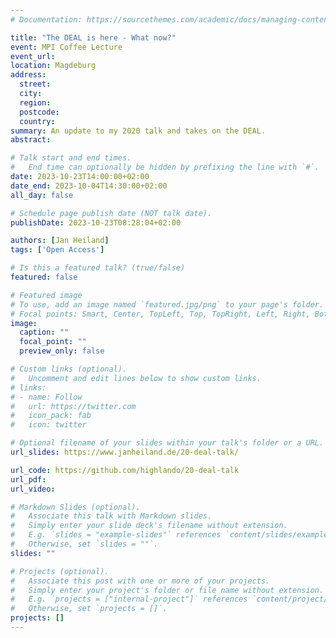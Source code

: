 ```yaml
---
# Documentation: https://sourcethemes.com/academic/docs/managing-content/

title: "The DEAL is here - What now?"
event: MPI Coffee Lecture
event_url:
location: Magdeburg
address:
  street:
  city:
  region:
  postcode:
  country:
summary: An update to my 2020 talk and takes on the DEAL.
abstract:

# Talk start and end times.
#   End time can optionally be hidden by prefixing the line with `#`.
date: 2023-10-23T14:00:00+02:00
date_end: 2023-10-04T14:30:00+02:00
all_day: false

# Schedule page publish date (NOT talk date).
publishDate: 2023-10-23T08:28:04+02:00

authors: [Jan Heiland]
tags: ['Open Access']

# Is this a featured talk? (true/false)
featured: false

# Featured image
# To use, add an image named `featured.jpg/png` to your page's folder. 
# Focal points: Smart, Center, TopLeft, Top, TopRight, Left, Right, BottomLeft, Bottom, BottomRight.
image:
  caption: ""
  focal_point: ""
  preview_only: false

# Custom links (optional).
#   Uncomment and edit lines below to show custom links.
# links:
# - name: Follow
#   url: https://twitter.com
#   icon_pack: fab
#   icon: twitter

# Optional filename of your slides within your talk's folder or a URL.
url_slides: https://www.janheiland.de/20-deal-talk/

url_code: https://github.com/highlando/20-deal-talk
url_pdf:
url_video:

# Markdown Slides (optional).
#   Associate this talk with Markdown slides.
#   Simply enter your slide deck's filename without extension.
#   E.g. `slides = "example-slides"` references `content/slides/example-slides.md`.
#   Otherwise, set `slides = ""`.
slides: ""

# Projects (optional).
#   Associate this post with one or more of your projects.
#   Simply enter your project's folder or file name without extension.
#   E.g. `projects = ["internal-project"]` references `content/project/deep-learning/index.md`.
#   Otherwise, set `projects = []`.
projects: []
---
```

